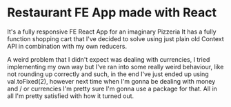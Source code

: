 # Restaurant FE App made with React

It's a fully responsive FE React App for an imaginary Pizzeria
It has a fully function shopping cart that I've decided to solve using just plain old
Context API in combination with my own reducers.

A weird problem that I didn't expect was dealing with currencies, I tried implementing my own way but
I've ran into some really weird behaviour, like not rounding up correctly and such, in the end I've just ended up
using val.toFixed(2), however next time when I'm gonna be dealing with money and / or currencies I'm pretty sure
I'm gonna use a package for that.
All in all I'm pretty satisfied with how it turned out.

